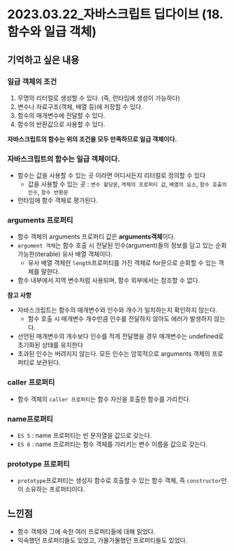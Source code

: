 # 2023.03.22_자바스크립트 딥다이브 (18. 함수와 일급 객체)

## 기억하고 싶은 내용

### 일급 객체의 조건

1. 무명의 리터럴로 생성할 수 있다. (즉, 런타임에 생성이 가능하다)
2. 변수나 자료구조(객체, 배열 등)에 저장할 수 있다.
3. 함수의 매개변수에 전달할 수 있다.
4. 함수의 반환값으로 사용할 수 있다.

**자바스크립트의 함수는 위의 조건을 모두 만족하므로 일급 객체이다.**



### 자바스크립트의 함수는 일급 객체이다.

- 함수는 값을 사용할 수 있는 곳 이라면 어디서든지 리터럴로 정의할 수 있다
  - 값을 사용할 수 있는 곳 : `변수 할당문`, `객체의 프로퍼티 값`, `배열의 요소`, `함수 호출의 인수`, `함수 반환문`
- 런타임에 함수 객체로 평가된다.



### arguments 프로퍼티

- 함수 객체의 arguments 프로퍼티 값은 **arguments객체**이다.
- `argument 객체`는 함수 호출 시 전달된 인수(argument)들의 정보를 담고 있는 순회 가능한(iterable) 유사 배열 객체이다.
  - 유사 배열 객체란 `length`프로퍼티를 가진 객체로  for문으로 순회할 수 있는 객체를 말한다.
- 함수 내부에서 지역 변수처럼 사용되며, 함수 외부에서는 참조할 수 없다.



**참고 사항**

- 자바스크립트는 함수의 매개변수와 인수와 개수가 일치하는지 확인하지 않는다.
  - 함수 호출 시 매개변수 개수만큼 인수를 전달하지 않아도 에러가 발생하지 않는다.
- 선언된 매개변수의 개수보다 인수를 적게 전달했을 경우 매개변수는 undefined로 초기화된 상태를 유지한다
- 초과된 인수는 버려지지 않는다. 모든 인수는 암묵적으로 arguments 객체의 프로퍼티로 보관된다.



### caller 프로퍼티

- 함수 객체의 `caller 프로퍼티`는 함수 자신을 호출한 함수를 가리킨다.



### name프로퍼티

- `ES 5` : name 프로퍼티는 빈 문자열을 값으로 갖는다.
- `ES 6` : name 프로퍼티는 함수 객체를 가리키는 변수 이름을 값으로 갖는다.



### prototype 프로퍼티

- `prototype`프로퍼티는 생성자 함수로 호출할 수 있는 함수 객체, 즉 `constructor`만이 소유하는 프로퍼티이다.





## 느낀점

- 함수 객체와 그에 속한 여러 프로퍼티들에 대해 읽었다.
- 익숙했던 프로퍼티들도 있었고, 가물가물했던 프로퍼티들도 있었다.